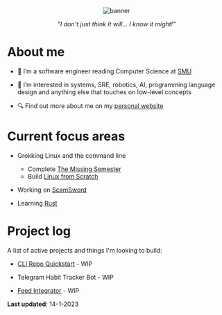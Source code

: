 <p align="center">
  <img alt="banner" src="https://user-images.githubusercontent.com/45187465/189823863-3fcd9393-263c-44ea-b87b-168c16460fd4.png">
</p>

<p align="center"><i>"I don't just think it will... I know it might!"</i></p>

# About me
- 👋 I’m a software engineer reading Computer Science at [SMU](https://smu.edu.sg)

- 👀 I’m interested in systems, SRE, robotics, AI, programming language design and anything else that touches on low-level concepts

- 🔍 Find out more about me on my [personal website](https://emmaneugene.github.io)

# Current focus areas

- Grokking Linux and the command line 
   - Complete [The Missing Semester](https://missing.csail.mit.edu/)
   - Build [Linux from Scratch](https://www.linuxfromscratch.org/)

- Working on [ScamSword](https://github.com/FYP-ScamSword)
  
- Learning [Rust](https://doc.rust-lang.org/book/)

# Project log

A list of active projects and things I'm looking to build:

- [CLI Repo Quickstart](https://github.com/emmaneugene/cli-repo-quickstart) - WIP

- Telegram Habit Tracker Bot - WIP

- [Feed Integrator](https://github.com/emmaneugene/feed-integrator) - WIP

**Last updated**: 14-1-2023

<!---
emmaneugene/emmaneugene is a ✨ special ✨ repository because its `README.md` (this file) appears on your GitHub profile.
You can click the Preview link to take a look at your changes.
--->
